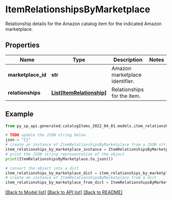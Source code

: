 # ItemRelationshipsByMarketplace

Relationship details for the Amazon catalog item for the indicated Amazon marketplace.

## Properties

Name | Type | Description | Notes
------------ | ------------- | ------------- | -------------
**marketplace_id** | **str** | Amazon marketplace identifier. | 
**relationships** | [**List[ItemRelationship]**](ItemRelationship.md) | Relationships for the item. | 

## Example

```python
from py_sp_api.generated.catalogItems_2022_04_01.models.item_relationships_by_marketplace import ItemRelationshipsByMarketplace

# TODO update the JSON string below
json = "{}"
# create an instance of ItemRelationshipsByMarketplace from a JSON string
item_relationships_by_marketplace_instance = ItemRelationshipsByMarketplace.from_json(json)
# print the JSON string representation of the object
print(ItemRelationshipsByMarketplace.to_json())

# convert the object into a dict
item_relationships_by_marketplace_dict = item_relationships_by_marketplace_instance.to_dict()
# create an instance of ItemRelationshipsByMarketplace from a dict
item_relationships_by_marketplace_from_dict = ItemRelationshipsByMarketplace.from_dict(item_relationships_by_marketplace_dict)
```
[[Back to Model list]](../README.md#documentation-for-models) [[Back to API list]](../README.md#documentation-for-api-endpoints) [[Back to README]](../README.md)


